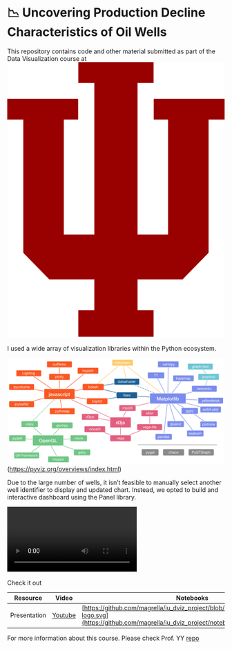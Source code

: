 #  📉 Uncovering Production Decline Characteristics of Oil Wells

This repository contains code and other material submitted as part of the Data Visualization course at ![IU](https://github.com/magrella/iu_dviz_project/blob/main/assets/logos/Indiana_Hoosiers_logo.svg)

I used a wide array of visualization libraries within the Python ecosystem.

<!-- ![[PyData](assets\images\Pyviz-landscape-colors.png](https://pyviz.org/overviews/index.html) -->

![PyData](https://github.com/magrella/iu_dviz_project/blob/main/assets/images/Pyviz-landscape-colors.png?raw=true)(https://pyviz.org/overviews/index.html)

Due to the large number of wells, it isn’t feasible to manually select another well identifier to display and updated chart. Instead, we opted to build and interactive dashboard using the Panel library.

![Panel dashboard](https://github.com/magrella/iu_dviz_project/blob/main/assets/videos/panel_dashboard_demo.mkv?raw=true)


Check it out

Resource | Video | Notebooks |
|--------|-------|-----------|
| Presentation | [Youtube](https://youtu.be/Rr8mnMP5E4A) | [https://github.com/magrella/iu_dviz_project/blob/main/assets/logos/jupyter-logo.svg](https://github.com/magrella/iu_dviz_project/notebooks/final_project.ipynb) |

For more information about this course. Please check Prof. YY [repo](https://github.com/yy/dviz-course/wiki/Project-deliverables)
